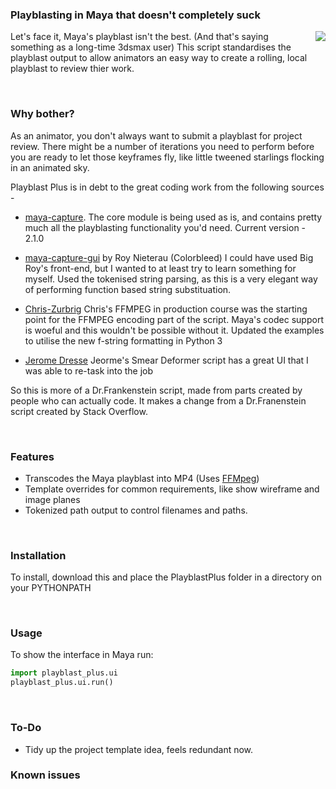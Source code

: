 ### Playblasting in Maya that doesn't completely suck

<img align="right" src="https://theline.imgix.net/Toban_still_16-9_000010.png"/>

Let's face it, Maya's playblast isn't the best. (And that's saying something as a long-time 3dsmax user)
This script standardises the playblast output to allow animators an easy way to create a rolling,
local playblast to review thier work. 

<br>

### Why bother? 

As an animator, you don't always want to submit a playblast for project review. 
There might be a number of iterations you need to perform before you are 
ready to let those keyframes fly, like little tweened starlings flocking in an animated sky.

Playblast Plus is in debt to the great coding work from the following sources - 

- [maya-capture](https://github.com/abstractfactory/maya-capture). The core module is being used as is, 
    and contains pretty much all the playblasting functionality you'd need. Current version - 2.1.0

- [maya-capture-gui]() by Roy Nieterau (Colorbleed)
    I could have used Big Roy's front-end, but I wanted to at least try to learn something for myself. Used the tokenised string parsing, as this is a very elegant way of performing function based string substituation. 

- [Chris-Zurbrig]() Chris's FFMPEG in production course was the starting point for the FFMPEG encoding part of the
    script. Maya's codec support is woeful and this wouldn't be possible without it. Updated the examples to utilise the new f-string formatting in Python 3

- [Jerome Dresse](www.nodilus.nl) Jeorme's Smear Deformer script has a great UI that I was able to re-task into the job

So this is more of a Dr.Frankenstein script, made from parts created by people who can actually code. It makes a change from a Dr.Franenstein script created by Stack Overflow. 

<br>

### Features

- Transcodes the Maya playblast into MP4 (Uses [FFMpeg](https://ffmpeg.org/))
- Template overrides for common requirements, like show wireframe and image planes
- Tokenized path output to control filenames and paths.

<br>

### Installation

To install, download this and place the PlayblastPlus folder in a directory on your PYTHONPATH

<br>

### Usage

To show the interface in Maya run:

```python
import playblast_plus.ui
playblast_plus.ui.run()
```

<br>

### To-Do

- Tidy up the project template idea, feels redundant now.

### Known issues
